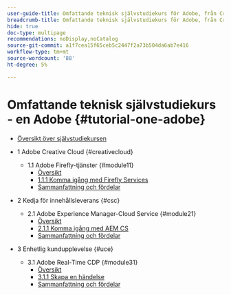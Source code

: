 ```yaml
---
user-guide-title: Omfattande teknisk självstudiekurs för Adobe, från Creative Cloud till Experience Cloud
breadcrumb-title: Omfattande teknisk självstudiekurs för Adobe, från Creative Cloud till Experience Cloud
hide: true
doc-type: multipage
recommendations: noDisplay,noCatalog
source-git-commit: a1f7cea15f65ceb5c2447f2a73b504da6ab7e416
workflow-type: tm+mt
source-wordcount: '88'
ht-degree: 5%

---
```



# Omfattande teknisk självstudiekurs - en Adobe {#tutorial-one-adobe}

+ [Översikt över självstudiekursen](/help/tutorial-one-adobe/overview.md)

+ 1 Adobe Creative Cloud {#creativecloud}
   + 1.1 Adobe Firefly-tjänster {#module11}
      + [Översikt](/help/tutorial-one-adobe/modules/creative-cloud/module1.1/firefly-services.md)
      + [1.1.1 Komma igång med Firefly Services](/help/tutorial-one-adobe/modules/creative-cloud/module1.1/ex1.md)
      + [Sammanfattning och fördelar](/help/tutorial-one-adobe/modules/creative-cloud/module1.1/summary.md)

+ 2 Kedja för innehållsleverans {#csc}
   + 2.1 Adobe Experience Manager-Cloud Service {#module21}
      + [Översikt](/help/tutorial-one-adobe/modules/csc/module2.1/aemcs.md)
      + [2.1.1 Komma igång med AEM CS](/help/tutorial-one-adobe/modules/csc/module2.1/ex1.md)
      + [Sammanfattning och fördelar](/help/tutorial-one-adobe/modules/csc/module2.1/summary.md)

+ 3 Enhetlig kundupplevelse {#uce}
   + 3.1 Adobe Real-Time CDP {#module31}
      + [Översikt](/help/tutorial-one-adobe/modules/uce/module3.1/rtcdp.md)
      + [3.1.1 Skapa en händelse](/help/tutorial-one-adobe/modules/uce/module3.1/ex1.md)
      + [Sammanfattning och fördelar](/help/tutorial-one-adobe/modules/uce/module3.1/summary.md)

